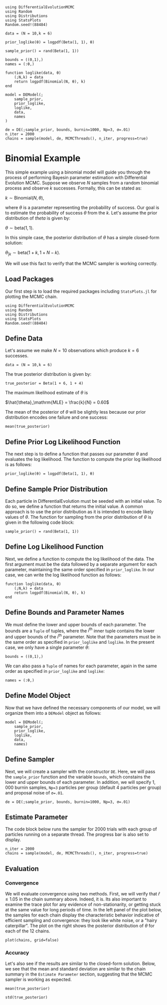 ```@setup binomial_setup
using DifferentialEvolutionMCMC
using Random
using Distributions
using StatsPlots
Random.seed!(88484)

data = (N = 10,k = 6)

prior_loglike(θ) = logpdf(Beta(1, 1), θ)

sample_prior() = rand(Beta(1, 1))

bounds = ((0,1),)
names = (:θ,)

function loglike(data, θ)
    (;N,k) = data
    return logpdf(Binomial(N, θ), k)
end

model = DEModel(; 
    sample_prior, 
    prior_loglike, 
    loglike, 
    data,
    names
)

de = DE(;sample_prior, bounds, burnin=1000, Np=3, σ=.01)
n_iter = 2000
chains = sample(model, de, MCMCThreads(), n_iter, progress=true)
```
# Binomial Example

This simple example using a binomial model will guide you through the process of performing Bayesin parameter estimation with Differential Evolution MCMC. Suppose we observe $N$ samples from a random binomial process and observe $k$ successes. Formally, this can be stated as:

$k \sim \mathrm{Binomial}(N, \theta),$

where $\theta$ is a parameter representing the probability of success. Our goal is to estimate the probability of success $\theta$ from the $k$. Let's assume the prior distribution of $theta$ is given by:

$\theta \sim \mathrm{beta}(1, 1).$

In this simple case, the posterior distribution of $\theta$ has a simple closed-form solution:

$\theta_{|k} \sim \mathrm{beta}(1 + k, 1 + N - k).$

We will use this fact to verify that the MCMC sampler is working correctly. 

## Load Packages
Our first step is to load the required packages including `StatsPlots.jl` for plotting the MCMC chain.
```@example binomial_setup
using DifferentialEvolutionMCMC
using Random
using Distributions
using StatsPlots
Random.seed!(88484)
```
## Define Data
Let's assume we make $N=10$ observations which produce $k=6$ successes. 
```@example binomial_setup
data = (N = 10,k = 6)
```
The true posterior distribution is given by:
```@example binomial_setup
true_posterior = Beta(1 + 6, 1 + 4)
```
The maximum likelihood estimate of $\theta$ is

$\hat{\theta}_\mathrm{MLE} = \frac{k}{N} = 0.60$

The mean of the posterior of $\theta$ will be slightly less because our prior distribution encodes one failure and one success:

```@example binomial_setup
mean(true_posterior)
```

## Define Prior Log Likelihood Function
The next step is to define a function that passes our parameter $\theta$ and evaluates
the log likelihood. The function to compute the prior log likelihood is as follows:
```@example binomial_setup
prior_loglike(θ) = logpdf(Beta(1, 1), θ)
```
## Define Sample Prior Distribution
Each particle in DifferentialEvolution must be seeded with an initial value. To do so, we define a function that returns the initial value. A common approach is to use the prior distribution as it is intended to encode likely values of $\theta$. The function for sampling from the prior distribution of $\theta$ is given in the following code block:
```@example binomial_setup
sample_prior() = rand(Beta(1, 1))
```

## Define Log Likelihood Function
Next, we define a function to compute the log likelihood of the data. The first argument must be the data followed by a separate argument for each parameter, maintaining the same order specified in `prior_loglike`. In our case, we can write the log likelihood function as follows:

```@example binomial_setup
function loglike(data, θ)
    (;N,k) = data
    return logpdf(Binomial(N, θ), k)
end
```
## Define Bounds and Parameter Names
We must define the lower and upper bounds of each parameter. The bounds are a `Tuple` of tuples, where the $i^{\mathrm{th}}$ inner tuple contains the lower and upper bounds of the $i^{\mathrm{th}}$ parameter. Note that the parameters must be in the same order as specified in `prior_loglike` and `loglike`. In the present case, we only have a single parameter $\theta$:
```@example binomial_setup
bounds = ((0,1),)
```
We can also pass a `Tuple` of names for each parameter, again in the same order as specified in `prior_loglike` and `loglike`:

```@example binomial_setup
names = (:θ,)
```
## Define Model Object
Now that we have defined the necessary components of our model, we will organize them into a `DEModel` object as follows:
```@example binomial_setup
model = DEModel(; 
    sample_prior, 
    prior_loglike, 
    loglike, 
    data,
    names)
```
## Define Sampler
Next, we will create a sampler with the constructor `DE`. Here, we will pass the `sample_prior` function and the variable `bounds`, which constains the lower and upper bounds of each parameter. In addition, we will specify $1,000$ burnin samples, `Np=3` particles per group (default 4 particles per group) and proposal noise of `σ=.01`.
```@example binomial_setup
de = DE(;sample_prior, bounds, burnin=1000, Np=3, σ=.01)
```

## Estimate Parameter
The code block below runs the sampler for $2000$ trials with each group of particles running on a separate thread. The progress bar is also set to display. 
```@example binomial_setup
n_iter = 2000
chains = sample(model, de, MCMCThreads(), n_iter, progress=true)
```

## Evaluation
### Convergence

We will evaluate convergence using two methods. First, we will verify that $\hat{r} \leq 1.05$ in the chain summary above. Indeed, it is. Its also important to examine the trace plot for any evidence of non-stationarity, or getting stuck at the same value for long periods of time. In the left panel of the plot below, the samples for each chain display the characteristic behavior indicative of efficient sampling and convergence: they look like white noise, or a "hairy caterpillar". The plot on the right shows the posterior distribution of $\theta$ for each of the 12 chains.

```@example binomial_setup
plot(chains, grid=false)
```

### Accuracy 
Let's also see if the results are similar to the closed-form solution. Below, we see that the mean and standard deviation are similar to the chain summary in the `Estimate Parameter` section, suggesting that the MCMC sampler is working as expected.
```@example binomial_setup
mean(true_posterior)
```

```@example binomial_setup
std(true_posterior)
```